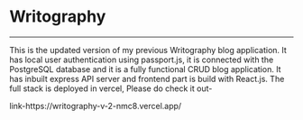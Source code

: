 <h1>
  Writography
</h1>
<hr/>
<p>
  This is the updated version of my previous Writography blog application. It has local user authentication using passport.js, 
  it is connected with the PostgreSQL database and it is a fully functional CRUD blog application.
  It has inbuilt express API server and frontend part is build with React.js. The full stack is deployed in vercel, Please do check it out-
</p>
link-https://writography-v-2-nmc8.vercel.app/
